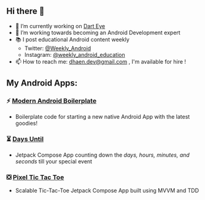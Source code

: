 ## Hi there 👋

- 🚀 I’m currently working on [Dart Eye](https://play.google.com/store/apps/details?id=com.darteye)
- 🌱 I’m working towards becoming an Android Development expert
- 📚 I post educational Android content weekly
  - Twitter: [@Weekly_Android](https://x.com/Weekly_Android)
  - Instagram: [@weekly_android_education](https://www.instagram.com/weekly_android_education/)
- 📫 How to reach me: dhaen.dev@gmail.com , I'm available for hire !

## My Android Apps:

### ⚡ [Modern Android Boilerplate](https://github.com/pim-developer/modern-android-template-quick-start)
- Boilerplate code for starting a new native Android App with the latest goodies!

### ⏳ [Days Until](https://github.com/pim-developer/daysuntil)
- Jetpack Compose App counting down the _days, hours, minutes, and seconds_ till your special event

### ❎ [Pixel Tic Tac Toe](https://github.com/2024-DEV2-020/tic-tac-toe-kata)
- Scalable Tic-Tac-Toe Jetpack Compose App built using MVVM and TDD

